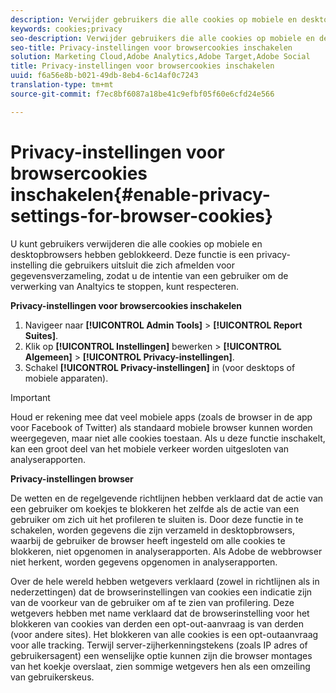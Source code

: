 ```yaml
---
description: Verwijder gebruikers die alle cookies op mobiele en desktopbrowsers hebben geblokkeerd. Deze privacy-instelling sluit gebruikers uit die zich afmelden voor het verzamelen van analysegegevens.
keywords: cookies;privacy
seo-description: Verwijder gebruikers die alle cookies op mobiele en desktopbrowsers hebben geblokkeerd. Deze privacy-instelling sluit gebruikers uit die zich afmelden voor het verzamelen van analysegegevens.
seo-title: Privacy-instellingen voor browsercookies inschakelen
solution: Marketing Cloud,Adobe Analytics,Adobe Target,Adobe Social
title: Privacy-instellingen voor browsercookies inschakelen
uuid: f6a56e8b-b021-49db-8eb4-6c14af0c7243
translation-type: tm+mt
source-git-commit: f7ec8bf6087a18be41c9efbf05f60e6cfd24e566

---
```



# Privacy-instellingen voor browsercookies inschakelen{#enable-privacy-settings-for-browser-cookies}

U kunt gebruikers verwijderen die alle cookies op mobiele en desktopbrowsers hebben geblokkeerd. Deze functie is een privacy-instelling die gebruikers uitsluit die zich afmelden voor gegevensverzameling, zodat u de intentie van een gebruiker om de verwerking van Analtyics te stoppen, kunt respecteren.

**Privacy-instellingen voor browsercookies inschakelen**

1. Navigeer naar **[!UICONTROL Admin Tools]** > **[!UICONTROL Report Suites]**.
1. Klik op **[!UICONTROL Instellingen]** bewerken > **[!UICONTROL Algemeen]** > **[!UICONTROL Privacy-instellingen]**.
1. Schakel **[!UICONTROL Privacy-instellingen]** in (voor desktops of mobiele apparaten).

>[!IMPORTANT]
>
>Houd er rekening mee dat veel mobiele apps (zoals de browser in de app voor Facebook of Twitter) als standaard mobiele browser kunnen worden weergegeven, maar niet alle cookies toestaan. Als u deze functie inschakelt, kan een groot deel van het mobiele verkeer worden uitgesloten van analyserapporten.

**Privacy-instellingen browser**

De wetten en de regelgevende richtlijnen hebben verklaard dat de actie van een gebruiker om koekjes te blokkeren het zelfde als de actie van een gebruiker om zich uit het profileren te sluiten is. Door deze functie in te schakelen, worden gegevens die zijn verzameld in desktopbrowsers, waarbij de gebruiker de browser heeft ingesteld om alle cookies te blokkeren, niet opgenomen in analyserapporten. Als Adobe de webbrowser niet herkent, worden gegevens opgenomen in analyserapporten.

Over de hele wereld hebben wetgevers verklaard (zowel in richtlijnen als in nederzettingen) dat de browserinstellingen van cookies een indicatie zijn van de voorkeur van de gebruiker om af te zien van profilering. Deze wetgevers hebben met name verklaard dat de browserinstelling voor het blokkeren van cookies van derden een opt-out-aanvraag is van derden (voor andere sites). Het blokkeren van alle cookies is een opt-outaanvraag voor alle tracking. Terwijl server-zijherkenningstekens (zoals IP adres of gebruikersagent) een wenselijke optie kunnen zijn die browser montages van het koekje overslaat, zien sommige wetgevers hen als een omzeiling van gebruikerskeus.